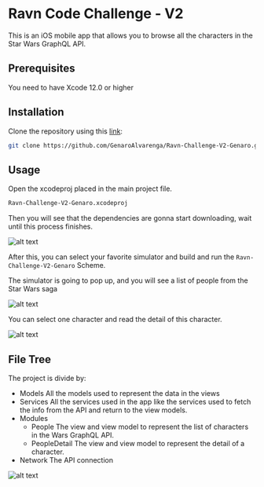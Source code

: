 # Ravn Code Challenge - V2

This is an iOS mobile app that allows you to browse all the characters in the Star Wars GraphQL API.

## Prerequisites

You need to have Xcode 12.0 or higher

## Installation

Clone the repository using this [link](https://github.com/GenaroAlvarenga/Ravn-Challenge-V2-Genaro.git):
```bash
git clone https://github.com/GenaroAlvarenga/Ravn-Challenge-V2-Genaro.git
```

## Usage

Open the xcodeproj placed in the main project file.
```bash
Ravn-Challenge-V2-Genaro.xcodeproj
```

Then you will see that the dependencies are gonna start downloading, wait until this process finishes.

![alt text](https://raw.githubusercontent.com/GenaroAlvarenga/Ravn-Challenge-V2-Genaro/feature/CreateReadme/Image/Dependencies.png?raw=true)

After this, you can select your favorite simulator and build and run the `Ravn-Challenge-V2-Genaro` Scheme.

The simulator is going to pop up, and you will see a list of people from the Star Wars saga

![alt text](https://raw.githubusercontent.com/GenaroAlvarenga/Ravn-Challenge-V2-Genaro/feature/CreateReadme/Image/People.png?raw=true)

You can select one character and read the detail of this character.

![alt text](https://raw.githubusercontent.com/GenaroAlvarenga/Ravn-Challenge-V2-Genaro/feature/CreateReadme/Image/Detail.png?raw=true)

## File Tree

The project is divide by:
- Models
   All the models used to represent the data in the views
- Services
   All the services used in the app like the services used to fetch the info from the API and return to the view models.
- Modules
  - People
    The view and view model to represent the list of characters in the Wars GraphQL API.
  - PeopleDetail
    The view and view model to represent the detail of a character.
- Network
  The API connection

![alt text](https://raw.githubusercontent.com/GenaroAlvarenga/Ravn-Challenge-V2-Genaro/feature/CreateReadme/Image/FileTree.png?raw=true)

